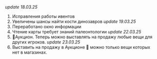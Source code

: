 *update 18.03.25*
1. Исправления работы ивентов
2. Увеличены шансы найти кости динозавров
*update 19.03.25*
1. Переработано окно информации
2. Чтение карты требует знаний палеонтологии
*update 22.03.25*
1. 🏦Аукцион. Теперь можно выставлять на продажу любые вещи для других игроков.
*update 23.03.25*
1. Выставить на продажу в Аукционе 🏦 можно только вещи которых нет в магазинах.